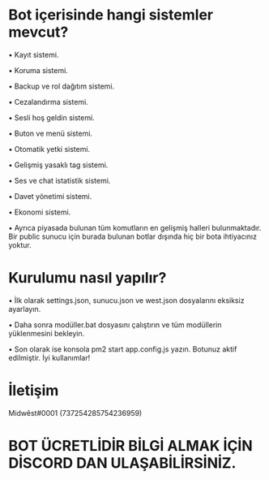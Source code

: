 # Bot içerisinde hangi sistemler mevcut?

• Kayıt sistemi.

• Koruma sistemi.

• Backup ve rol dağıtım sistemi.

• Cezalandırma sistemi.

• Sesli hoş geldin sistemi.

• Buton ve menü sistemi.

• Otomatik yetki sistemi.

• Gelişmiş yasaklı tag sistemi.

• Ses ve chat istatistik sistemi.

• Davet yönetimi sistemi.

• Ekonomi sistemi.

• Ayrıca piyasada bulunan tüm komutların en gelişmiş halleri bulunmaktadır. Bir public sunucu için burada bulunan botlar dışında hiç bir bota ihtiyacınız yoktur.

# Kurulumu nasıl yapılır?

• İlk olarak settings.json, sunucu.json ve west.json dosyalarını eksiksiz ayarlayın.

• Daha sonra modüller.bat dosyasını çalıştırın ve tüm modüllerin yüklenmesini bekleyin.

• Son olarak ise konsola pm2 start app.config.js yazın. Botunuz aktif edilmiştir. İyi kullanımlar!

# İletişim

Midwêst#0001 (737254285754236959)

# BOT ÜCRETLİDİR BİLGİ ALMAK İÇİN DİSCORD DAN ULAŞABİLİRSİNİZ.

